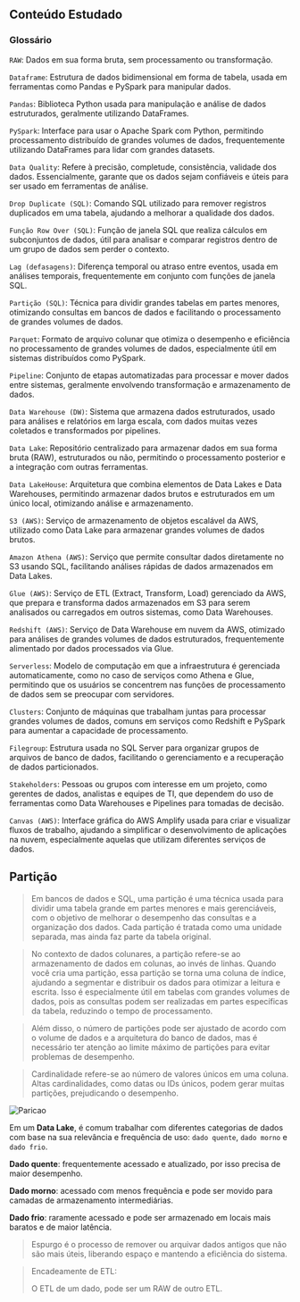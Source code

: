 ## Conteúdo Estudado

### Glossário
``RAW``: Dados em sua forma bruta, sem processamento ou transformação.

`Dataframe`: Estrutura de dados bidimensional em forma de tabela, usada em ferramentas como Pandas e PySpark para manipular dados.

`Pandas`: Biblioteca Python usada para manipulação e análise de dados estruturados, geralmente utilizando DataFrames.

`PySpark`: Interface para usar o Apache Spark com Python, permitindo processamento distribuído de grandes volumes de dados, frequentemente utilizando DataFrames para lidar com grandes datasets.

`Data Quality`: Refere à precisão, completude, consistência, validade dos dados. Essencialmente, garante que os dados sejam confiáveis e úteis para ser usado em ferramentas de análise.

`Drop Duplicate (SQL)`: Comando SQL utilizado para remover registros duplicados em uma tabela, ajudando a melhorar a qualidade dos dados.

`Função Row Over (SQL)`: Função de janela SQL que realiza cálculos em subconjuntos de dados, útil para analisar e comparar registros dentro de um grupo de dados sem perder o contexto.

`Lag (defasagens)`: Diferença temporal ou atraso entre eventos, usada em análises temporais, frequentemente em conjunto com funções de janela SQL.

`Partição (SQL)`: Técnica para dividir grandes tabelas em partes menores, otimizando consultas em bancos de dados e facilitando o processamento de grandes volumes de dados.

`Parquet`: Formato de arquivo colunar que otimiza o desempenho e eficiência no processamento de grandes volumes de dados, especialmente útil em sistemas distribuídos como PySpark.

`Pipeline`: Conjunto de etapas automatizadas para processar e mover dados entre sistemas, geralmente envolvendo transformação e armazenamento de dados.

`Data Warehouse (DW)`: Sistema que armazena dados estruturados, usado para análises e relatórios em larga escala, com dados muitas vezes coletados e transformados por pipelines.

`Data Lake`: Repositório centralizado para armazenar dados em sua forma bruta (RAW), estruturados ou não, permitindo o processamento posterior e a integração com outras ferramentas.

`Data LakeHouse`: Arquitetura que combina elementos de Data Lakes e Data Warehouses, permitindo armazenar dados brutos e estruturados em um único local, otimizando análise e armazenamento.

`S3 (AWS)`: Serviço de armazenamento de objetos escalável da AWS, utilizado como Data Lake para armazenar grandes volumes de dados brutos.

`Amazon Athena (AWS)`: Serviço que permite consultar dados diretamente no S3 usando SQL, facilitando análises rápidas de dados armazenados em Data Lakes.

`Glue (AWS)`: Serviço de ETL (Extract, Transform, Load) gerenciado da AWS, que prepara e transforma dados armazenados em S3 para serem analisados ou carregados em outros sistemas, como Data Warehouses.

`Redshift (AWS)`: Serviço de Data Warehouse em nuvem da AWS, otimizado para análises de grandes volumes de dados estruturados, frequentemente alimentado por dados processados via Glue.

`Serverless`: Modelo de computação em que a infraestrutura é gerenciada automaticamente, como no caso de serviços como Athena e Glue, permitindo que os usuários se concentrem nas funções de processamento de dados sem se preocupar com servidores.

`Clusters`: Conjunto de máquinas que trabalham juntas para processar grandes volumes de dados, comuns em serviços como Redshift e PySpark para aumentar a capacidade de processamento.

`Filegroup`: Estrutura usada no SQL Server para organizar grupos de arquivos de banco de dados, facilitando o gerenciamento e a recuperação de dados particionados.

`Stakeholders`: Pessoas ou grupos com interesse em um projeto, como gerentes de dados, analistas e equipes de TI, que dependem do uso de ferramentas como Data Warehouses e Pipelines para tomadas de decisão.

`Canvas (AWS)`: Interface gráfica do AWS Amplify usada para criar e visualizar fluxos de trabalho, ajudando a simplificar o desenvolvimento de aplicações na nuvem, especialmente aquelas que utilizam diferentes serviços de dados.

## Partição
>Em bancos de dados e SQL, uma partição é uma técnica usada para dividir uma tabela grande em partes menores e mais gerenciáveis, com o objetivo de melhorar o desempenho das consultas e a organização dos dados. Cada partição é tratada como uma unidade separada, mas ainda faz parte da tabela original.

>No contexto de dados colunares, a partição refere-se ao armazenamento de dados em colunas, ao invés de linhas. Quando você cria uma partição, essa partição se torna uma coluna de índice, ajudando a segmentar e distribuir os dados para otimizar a leitura e escrita. Isso é especialmente útil em tabelas com grandes volumes de dados, pois as consultas podem ser realizadas em partes específicas da tabela, reduzindo o tempo de processamento.

>Além disso, o número de partições pode ser ajustado de acordo com o volume de dados e a arquitetura do banco de dados, mas é necessário ter atenção ao limite máximo de partições para evitar problemas de desempenho.

>Cardinalidade refere-se ao número de valores únicos em uma coluna. Altas cardinalidades, como datas ou IDs únicos, podem gerar muitas partições, prejudicando o desempenho.

![Paricao](https://cloud.google.com/static/bigquery/images/clustering-and-partitioning-tables.png)

Em um **Data Lake**, é comum trabalhar com diferentes categorias de dados com base na sua relevância e frequência de uso: `dado quente`, `dado morno` e `dado frio`.

**Dado quente**: frequentemente acessado e atualizado, por isso precisa de maior desempenho.

**Dado morno**: acessado com menos frequência e pode ser movido para camadas de armazenamento intermediárias.

**Dado frio**: raramente acessado e pode ser armazenado em locais mais baratos e de maior latência.

> Espurgo é o processo de remover ou arquivar dados antigos que não são mais úteis, liberando espaço e mantendo a eficiência do sistema.

> Encadeamente de ETL:
> 
> O ETL de um dado, pode ser um RAW de outro ETL.
